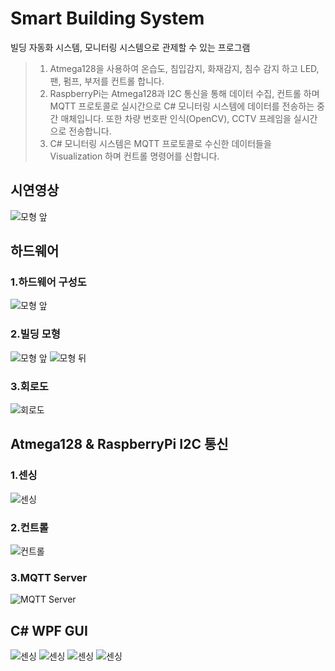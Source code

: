 # Smart Building System

빌딩 자동화 시스템, 모니터링 시스템으로 관제할 수 있는 프로그램
> 1. Atmega128을 사용하여 온습도, 침입감지, 화재감지, 침수 감지 하고 LED, 팬, 펌프, 부저를 컨트롤 합니다.
> 2. RaspberryPi는 Atmega128과 I2C 통신을 통해 데이터 수집, 컨트롤 하며 MQTT 프로토콜로 실시간으로 C# 모니터링 시스템에 데이터를 전송하는 중간 매체입니다.
>    또한 차량 번호판 인식(OpenCV), CCTV 프레임을 실시간으로 전송합니다.
> 3. C# 모니터링 시스템은 MQTT 프로토콜로 수신한 데이터들을 Visualization 하며 컨트롤 명령어를 신합니다.

## 시연영상
![모형 앞](/readmeFile/SmartBuilding_.png)

## 하드웨어
### 1.하드웨어 구성도
![모형 앞](/readmeFile/SmartBuilding_diagram.png)
### 2.빌딩 모형
![모형 앞](/readmeFile/SmartBuilding_Front.png) ![모형 뒤](/readmeFile/SmartBuilding_Back.png) 
### 3.회로도
![회로도](/readmeFile/SmartBuilding_Circuit.png)


## Atmega128 & RaspberryPi I2C 통신
### 1.센싱
![센싱](/readmeFile/SmartBuilding_i2c_Sensing.png) 
### 2.컨트롤
![컨트롤](/readmeFile/SmartBuilding_i2c_Control.png)
### 3.MQTT Server
![MQTT Server](/readmeFile/SmartBuilding_MQTT_Server.png)

## C# WPF GUI

![센싱](/readmeFile/SmartBuilding_GUI_1.png) 
![센싱](/readmeFile/SmartBuilding_GUI_2.png) 
![센싱](/readmeFile/SmartBuilding_GUI_3.png) 
![센싱](/readmeFile/SmartBuilding_GUI_4.png) 










